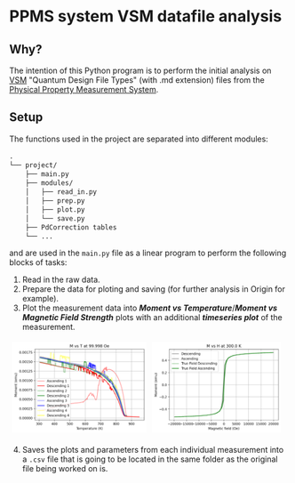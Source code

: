 # PPMS system VSM datafile analysis
## Why?
The intention of this Python program is to perform the initial analysis on [VSM](https://www.youtube.com/watch?v=SiuO3_hgyO4&t=298s) "Quantum Design File Types" (with .md extension) files from the [Physical Property Measurement System](https://qd-europe.com/se/en/product/physical-property-measurement-system-ppms/).

## Setup

The functions used in the project are separated into different modules:
```
.
└── project/
    ├── main.py
    ├── modules/
    │   ├── read_in.py
    │   ├── prep.py
    │   ├── plot.py
    │   └── save.py
    ├── PdCorrection tables
    └── ...
```
and are used in the `main.py` file as a linear program to perform the following blocks of tasks:
1. Read in the raw data.
2. Prepare the data for ploting and saving (for further analysis in Origin for example).
3. Plot the measurement data into _**Moment vs Temperature**_/_**Moment vs Magnetic Field Strength**_ plots with an additional **_timeseries plot_** of the measurement.

<div style="display: flex;">
    <div style="flex: 50%; padding: 5px;">
        <img src="https://github.com/KevinRapo/VSM-measurement-analysis/blob/Kevin/img/MvsT_sample.png?raw=true" alt="MvsT sample plot" style="width: 100%;">
    </div>
    <div style="flex: 50%; padding: 5px;">
        <img src="https://github.com/KevinRapo/VSM-measurement-analysis/blob/Kevin/img/MvsH_sample.png?raw=true" alt="MvsH sample plot" style="width: 96%;">
    </div>
</div>

4. Saves the plots and parameters from each individual measurement into a `.csv` file  that is going to be located in the same folder as the original file being worked on is.
